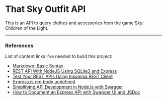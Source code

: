 # That Sky Outfit API
This is an API to query clothes and accessories from the game Sky: Children of the Light.

---

### References
List of content links I've needed to build this project:

- [Markdown: Basic Syntax](https://www.markdownguide.org/basic-syntax/)
- [REST API With NodeJS Using SQLite3 and Express](https://medium.com/@codesprintpro/rest-api-using-sqlite3-nodejs-and-expressjs-f8c0c0847fe5)
- [Test Your REST APIs Using Insomnia REST Client](https://www.codemag.com/Article/2107051/Test-Your-REST-APIs-Using-Insomnia-REST-Client)
- [Express.js req.body undefined](https://stackoverflow.com/questions/9177049/express-js-req-body-undefined)
- [Simplifying API Development in Node.js with Swagger](https://medium.com/@samuelnoye35/simplifying-api-development-in-node-js-with-swagger-a5021ac45742)
- [How to Document an Express API with Swagger UI and JSDoc](https://dev.to/kabartolo/how-to-document-an-express-api-with-swagger-ui-and-jsdoc-50do)
